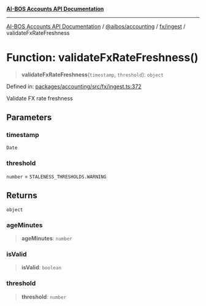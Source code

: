[**AI-BOS Accounts API Documentation**](../../../../../README.md)

***

[AI-BOS Accounts API Documentation](../../../../../README.md) / [@aibos/accounting](../../../README.md) / [fx/ingest](../README.md) / validateFxRateFreshness

# Function: validateFxRateFreshness()

> **validateFxRateFreshness**(`timestamp`, `threshold`): `object`

Defined in: [packages/accounting/src/fx/ingest.ts:372](https://github.com/pohlai88/accounts/blob/48103fb36d28b2b9bfb33472b6de2f719773cde9/packages/accounting/src/fx/ingest.ts#L372)

Validate FX rate freshness

## Parameters

### timestamp

`Date`

### threshold

`number` = `STALENESS_THRESHOLDS.WARNING`

## Returns

`object`

### ageMinutes

> **ageMinutes**: `number`

### isValid

> **isValid**: `boolean`

### threshold

> **threshold**: `number`
